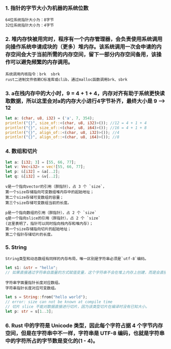 ### 1. 指针的字节大小为机器的系统位数
    64位系统指针大小为：8字节
    32位系统指针大小为：4字节
### 2. 堆内存快被用完时，程序有一个内存管理器，会负责使用系统调用向操作系统申请成块的（更多）堆内存。该系统调用一次会申请的内存空间会大于当前所需的内存空间，留下一部分内存空间备用，该操作可以避免频繁的内存调用。
    系统调用内核指令：brk  sbrk
    rust二进制文件依赖C标准库或clib，通过malloc函数调用brk、sbrk
### 3. a在栈内存中的大小时，9 = 4 + 1 + 4，内存对齐有助于系统更快读取数据，所以这里会对a的内存大小进行4字节补齐，最终大小是 9 --> 12
```rust
let a: (char, u8, i32) = ('a', 7, 354);
println!("{}", size_of::<(char, u8, i32)>()); //12 = 4 + 1 + 4
println!("{}", size_of::<(char, u8, i64)>()); //16 = 4 + 1 + 8
println!("{}", align_of::<(char, u8, i32)>()); //4 
println!("{}", align_of::<(char, u8, i64)>()); //8 
```
### 4. 数组和切片
```rust
let a: [i32; 3] = [55, 66, 77];
let v: Vec<i32> = vec![55, 66, 77];
let p: &[i32] = &a[..2]; 
let q: &[i32] = &v[..2];
```
    v是一个指向vector的引用（胖指针），占 3 个 `size`，
    第一个size存储指向可变数组堆内存中的起始地址；
    第二个size存储可变数组的容量；
    第三个size存储可变数组当前的长度。

    p是一个指向数组的引用（胖指针），占 2 个 `size`
    q是一个指向slice的引用（胖指针），占 2 个 `size`
    (这里表明了，指针可以同时指向栈内存和堆内存)；
    第一个size存储指向切片的起始地址；
    第二个指针存储切片的长度。

### 5. String
    String类型和动态数组有同样的内存布局，唯一区别是字符串必须是`utf-8`编码。
```rust
let s1: &str = "hello";
// 如果直接通过字符串自面量的方式赋值变量，这个字符串不会在堆上内存上创建，而是会直接存储在二进制文件（编译后的可执行文件）中，生命周期为`'static`，意味着他们在程序运行期间永远不会被释放。
```
    字符串字面量指针长度对应数组。
    字符串指针长度对应可变数组。
```rust
let s = String::from("hello world");
// error: size can not be known at compile time
// 切片 slice 不能对数据直接进行切片，因为该类型切片在编译时没有已知大小。
let p: str = s[1..3];
``` 
### 6. Rust 中的字符是 Unicode 类型，因此每个字符占据 4 个字节内存空间，但是在字符串中不一样，字符串是 UTF-8 编码，也就是字符串中的字符所占的字节数是变化的(1 - 4)。

